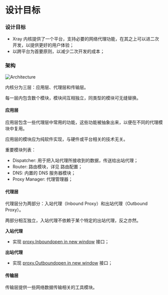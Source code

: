# 设计目标

### 设计目标 <a href="#she-ji-mu-biao" id="she-ji-mu-biao"></a>

* Xray 内核提供了一个平台，支持必要的网络代理功能，在其之上可以进二次开发，以提供更好的用户体验；
* 以跨平台为首要原则，以减少二次开发的成本；

### 架构 <a href="#jia-gou" id="jia-gou"></a>

![Architecture](broken-reference)

内核分为三层：应用层、代理层和传输层。

每一层内包含数个模块，模块间互相独立，同类型的模块可无缝替换。

#### 应用层 <a href="#ying-yong-ceng" id="ying-yong-ceng"></a>

应用层包含一些代理层中常用的功能，这些功能被抽象出来，以便在不同的代理模块中复用。

应用层的模块应为纯软件实现，与硬件或平台相关的技术无关。

重要模块列表：

* Dispatcher: 用于把入站代理所接收到的数据，传送给出站代理；
* Router: 路由模块，详见 路由配置；
* DNS: 内置的 DNS 服务器模块；
* Proxy Manager: 代理管理器；

#### 代理层 <a href="#dai-li-ceng" id="dai-li-ceng"></a>

代理层分为两部分：入站代理（Inbound Proxy）和出站代理（Outbound Proxy）。

两部分相互独立，入站代理不依赖于某个特定的出站代理，反之亦然。

**入站代理**

* 实现 [proxy.Inboundopen in new window](https://github.com/xtls/Xray-core/blob/main/proxy/proxy.go) 接口；

**出站代理**

* 实现 [proxy.Outboundopen in new window](https://github.com/xtls/Xray-core/blob/main/proxy/proxy.go) 接口；

#### 传输层 <a href="#chuan-shu-ceng" id="chuan-shu-ceng"></a>

传输层提供一些网络数据传输相关的工具模块。
